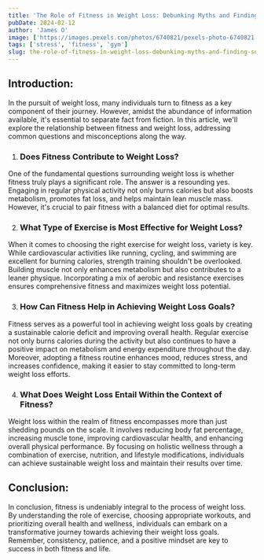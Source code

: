 ```yaml
---
title: 'The Role of Fitness in Weight Loss: Debunking Myths and Finding Solutions'
pubDate: 2024-02-12
author: 'James O'
image: ['https://images.pexels.com/photos/6740821/pexels-photo-6740821.jpeg?auto=compress&cs=tinysrgb&w=1260&h=750&dpr=1']
tags: ['stress', 'fitness', 'gym']
slug: the-role-of-fitness-in-weight-loss-debunking-myths-and-finding-solutions
---
```




## Introduction:
In the pursuit of weight loss, many individuals turn to fitness as a key component of their journey. However, amidst the abundance of information available, it's essential to separate fact from fiction. In this article, we'll explore the relationship between fitness and weight loss, addressing common questions and misconceptions along the way.

1. ### Does Fitness Contribute to Weight Loss?
One of the fundamental questions surrounding weight loss is whether fitness truly plays a significant role. The answer is a resounding yes. Engaging in regular physical activity not only burns calories but also boosts metabolism, promotes fat loss, and helps maintain lean muscle mass. However, it's crucial to pair fitness with a balanced diet for optimal results.

2. ### What Type of Exercise is Most Effective for Weight Loss?
When it comes to choosing the right exercise for weight loss, variety is key. While cardiovascular activities like running, cycling, and swimming are excellent for burning calories, strength training shouldn't be overlooked. Building muscle not only enhances metabolism but also contributes to a leaner physique. Incorporating a mix of aerobic and resistance exercises ensures comprehensive fitness and maximizes weight loss potential.

3. ### How Can Fitness Help in Achieving Weight Loss Goals?
Fitness serves as a powerful tool in achieving weight loss goals by creating a sustainable calorie deficit and improving overall health. Regular exercise not only burns calories during the activity but also continues to have a positive impact on metabolism and energy expenditure throughout the day. Moreover, adopting a fitness routine enhances mood, reduces stress, and increases confidence, making it easier to stay committed to long-term weight loss efforts.

4. ### What Does Weight Loss Entail Within the Context of Fitness?
Weight loss within the realm of fitness encompasses more than just shedding pounds on the scale. It involves reducing body fat percentage, increasing muscle tone, improving cardiovascular health, and enhancing overall physical performance. By focusing on holistic wellness through a combination of exercise, nutrition, and lifestyle modifications, individuals can achieve sustainable weight loss and maintain their results over time.

## Conclusion:
In conclusion, fitness is undeniably integral to the process of weight loss. By understanding the role of exercise, choosing appropriate workouts, and prioritizing overall health and wellness, individuals can embark on a transformative journey towards achieving their weight loss goals. Remember, consistency, patience, and a positive mindset are key to success in both fitness and life.
